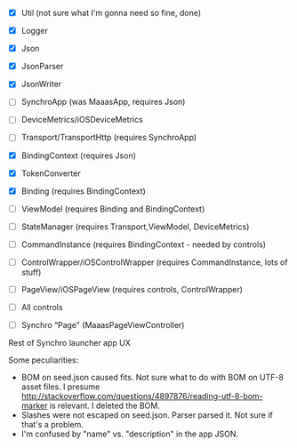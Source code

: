 - [X] Util (not sure what I'm gonna need so fine, done)
- [X] Logger
- [X] Json
- [X] JsonParser
- [X] JsonWriter
- [ ] SynchroApp (was MaaasApp, requires Json)

- [ ] DeviceMetrics/iOSDeviceMetrics
- [ ] Transport/TransportHttp (requires SynchroApp)

- [X] BindingContext (requires Json)
- [X] TokenConverter
- [X] Binding (requires BindingContext)

- [ ] ViewModel (requires Binding and BindingContext)

- [ ] StateManager (requires Transport,ViewModel, DeviceMetrics)

- [ ] CommandInstance (requires BindingContext - needed by controls)

- [ ] ControlWrapper/iOSControlWrapper (requires CommandInstance, lots of stuff)

- [ ] PageView/iOSPageView (requires controls, ControlWrapper)

- [ ] All controls

- [ ] Synchro “Page" (MaaasPageViewController)

Rest of Synchro launcher app UX


Some peculiarities:

* BOM on seed.json caused fits. Not sure what to do with BOM on UTF-8 asset files. I presume http://stackoverflow.com/questions/4897876/reading-utf-8-bom-marker is relevant. I deleted the BOM.
* Slashes were not escaped on seed.json. Parser parsed it. Not sure if that's a problem.
* I'm confused by "name" vs. "description" in the app JSON.
